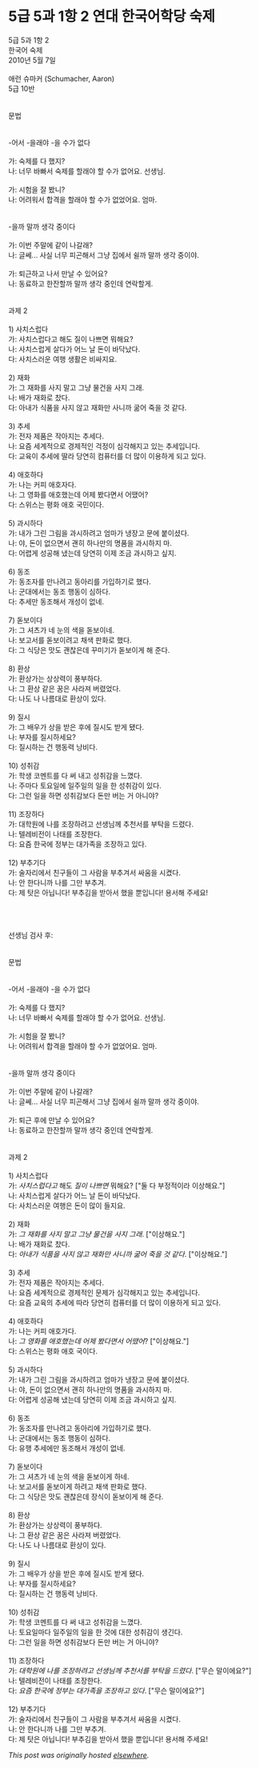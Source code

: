 # 5급 5과 1항 2 연대 한국어학당 숙제

<div>
<p>5&#44553; 5&#44284; 1&#54637; 2<br>&#54620;&#44397;&#50612; &#49689;&#51228;<br>2010&#45380; 5&#50900; 7&#51068;<br><br>&#50528;&#47088; &#49800;&#47560;&#52964; (Schumacher, Aaron)<br>5&#44553; 10&#48152;<br><br><br>&#47928;&#48277;<br><br><br>-&#50612;&#49436; -&#51012;&#47000;&#50556; -&#51012; &#49688;&#44032; &#50630;&#45796;<br><br>&#44032;: &#49689;&#51228;&#47484; &#45796; &#54664;&#51648;?<br>&#45208;: &#45320;&#47924; &#48148;&#48736;&#49436; &#49689;&#51228;&#47484; &#54624;&#47000;&#50556; &#54624; &#49688;&#44032; &#50630;&#50612;&#50836;. &#49440;&#49373;&#45784;.<br><br>&#44032;: &#49884;&#54744;&#51012; &#51096; &#48420;&#45768;?<br>&#45208;: &#50612;&#47140;&#50892;&#49436; &#54633;&#44201;&#51012; &#54624;&#47000;&#50556; &#54624; &#49688;&#44032; &#50630;&#50632;&#50612;&#50836;. &#50628;&#47560;.<br><br><br>-&#51012;&#44620; &#47568;&#44620; &#49373;&#44033; &#51473;&#51060;&#45796;<br><br>&#44032;: &#51060;&#48264; &#51452;&#47568;&#50640; &#44057;&#51060; &#45208;&#44040;&#47000;?<br>&#45208;: &#44544;&#50052;... &#49324;&#49892; &#45320;&#47924; &#54588;&#44260;&#54644;&#49436; &#44536;&#45285; &#51665;&#50640;&#49436; &#49780;&#44620; &#47568;&#44620; &#49373;&#44033; &#51473;&#51060;&#50556;.<br><br>&#44032;: &#53748;&#44540;&#54616;&#44256; &#45208;&#49436; &#47564;&#45216; &#49688; &#51080;&#50612;&#50836;?<br>&#45208;: &#46041;&#47308;&#54616;&#44256; &#54620;&#51092;&#54624;&#44620; &#47568;&#44620; &#49373;&#44033; &#51473;&#51064;&#45936; &#50672;&#46973;&#54624;&#44172;.<br><br><br>&#44284;&#51228; 2<br><br>1) &#49324;&#52824;&#49828;&#47101;&#45796;<br>&#44032;: &#49324;&#52824;&#49828;&#47101;&#45796;&#44256; &#54644;&#46020; &#51656;&#51060; &#45208;&#49240;&#47732; &#47952;&#54644;&#50836;?<br>&#45208;: &#49324;&#52824;&#49828;&#47101;&#44172; &#49332;&#45796;&#44032; &#50612;&#45712; &#45216; &#46024;&#51060; &#48148;&#45797;&#45228;&#45796;.<br>&#45796;: &#49324;&#52824;&#49828;&#47084;&#50868; &#50668;&#54665; &#49373;&#54876;&#51008; &#48708;&#49912;&#51648;&#50836;.<br><br>2) &#51116;&#54868;<br>&#44032;: &#44536; &#51116;&#54868;&#47484; &#49324;&#51648; &#47568;&#44256; &#44536;&#45285; &#47932;&#44148;&#51012; &#49324;&#51648; &#44536;&#47000;.<br>&#45208;: &#48176;&#44032; &#51116;&#54868;&#47196; &#52284;&#45796;.<br>&#45796;: &#50500;&#45236;&#44032; &#49885;&#54408;&#51012; &#49324;&#51648; &#50506;&#44256; &#51116;&#54868;&#47564; &#49324;&#45768;&#44620; &#44406;&#50612; &#51453;&#51012; &#44163; &#44057;&#45796;.<br><br>3) &#52628;&#49464;<br>&#44032;: &#51204;&#51088; &#51228;&#54408;&#51008; &#51089;&#50500;&#51648;&#45716; &#52628;&#49464;&#45796;.<br>&#45208;: &#50836;&#51608; &#49464;&#44228;&#51201;&#51004;&#47196; &#44221;&#51228;&#51201;&#51064; &#44145;&#51221;&#51060; &#49900;&#44033;&#54644;&#51648;&#44256; &#51080;&#45716; &#52628;&#49464;&#51077;&#45768;&#45796;.<br>&#45796;: &#44368;&#50977;&#51060; &#52628;&#49464;&#50640; &#46392;&#46972; &#45817;&#50672;&#55176; &#52980;&#54504;&#53552;&#47484; &#45908; &#47566;&#51060; &#51060;&#50857;&#54616;&#44172; &#46104;&#44256; &#51080;&#45796;.<br><br>4) &#50528;&#54840;&#54616;&#45796;<br>&#44032;: &#45208;&#45716; &#52964;&#54588; &#50528;&#54840;&#51088;&#45796;.<br>&#45208;: &#44536; &#50689;&#54868;&#47484; &#50528;&#54840;&#54664;&#45716;&#45936; &#50612;&#51228; &#48420;&#45796;&#47732;&#49436; &#50612;&#46432;&#50612;?<br>&#45796;: &#49828;&#50948;&#49828;&#45716; &#54217;&#54868; &#50528;&#54840; &#44397;&#48124;&#51060;&#45796;.<br><br>5) &#44284;&#49884;&#54616;&#45796;<br>&#44032;: &#45236;&#44032; &#44536;&#47536; &#44536;&#47548;&#51012; &#44284;&#49884;&#54616;&#47140;&#44256; &#50628;&#47560;&#44032; &#45257;&#51109;&#44256; &#47928;&#50640; &#48537;&#51060;&#49512;&#45796;.<br>&#45208;: &#50556;, &#46024;&#51060; &#50630;&#51004;&#47732;&#49436; &#44316;&#55176; &#54616;&#45208;&#47564;&#51032; &#47749;&#54408;&#51012; &#44284;&#49884;&#54616;&#51648; &#47560;.<br>&#45796;: &#50612;&#47157;&#44172; &#49457;&#44277;&#54644; &#45256;&#45716;&#45936; &#45817;&#50672;&#55176; &#51060;&#51228; &#51312;&#44552; &#44284;&#49884;&#54616;&#44256; &#49910;&#51648;.<br><br>6) &#46041;&#51312;<br>&#44032;: &#46041;&#51312;&#51088;&#47484; &#47564;&#45208;&#47140;&#44256; &#46041;&#50500;&#47532;&#47484; &#44032;&#51077;&#54616;&#44592;&#47196; &#54664;&#45796;.<br>&#45208;: &#44400;&#45824;&#50640;&#49436;&#45716; &#46041;&#51312; &#54665;&#46041;&#51060; &#49900;&#54616;&#45796;.<br>&#45796;: &#52628;&#49464;&#47564; &#46041;&#51312;&#54644;&#49436; &#44060;&#49457;&#51060; &#50630;&#45348;.<br><br>7) &#46027;&#48372;&#51060;&#45796;<br>&#44032;: &#44536; &#49492;&#52768;&#44032; &#45348; &#45576;&#51032; &#49353;&#51012; &#46027;&#48372;&#51060;&#45348;.<br>&#45208;: &#48372;&#44256;&#49436;&#47484; &#46027;&#48372;&#51060;&#47140;&#44256; &#52292;&#49353; &#54032;&#54868;&#47196; &#54664;&#45796;.<br>&#45796;: &#44536; &#49885;&#45817;&#51008; &#47579;&#46020; &#44316;&#52270;&#51008;&#45936; &#44984;&#48120;&#44592;&#44032; &#46027;&#48372;&#51060;&#44172; &#54644; &#51456;&#45796;.<br><br>8) &#54872;&#49345;<br>&#44032;: &#54872;&#49345;&#44032;&#45716; &#49345;&#49345;&#47141;&#51060; &#54413;&#48512;&#54616;&#45796;.<br>&#45208;: &#44536; &#54872;&#49345; &#44057;&#51008; &#45000;&#51008; &#49324;&#46972;&#51256; &#48260;&#47160;&#50632;&#45796;.<br>&#45796;: &#45208;&#46020; &#45208; &#45208;&#47492;&#45824;&#47196; &#54872;&#49345;&#51060; &#51080;&#45796;.<br><br>9) &#51656;&#49884;<br>&#44032;: &#44536; &#48176;&#50864;&#44032; &#49345;&#51012; &#48155;&#51008; &#54980;&#50640; &#51656;&#49884;&#46020; &#48155;&#44172; &#46096;&#45796;.<br>&#45208;: &#48512;&#51088;&#47484; &#51656;&#49884;&#54616;&#49464;&#50836;?<br>&#45796;: &#51656;&#49884;&#54616;&#45716; &#44148; &#54665;&#46041;&#47141; &#45229;&#48708;&#45796;.<br><br>10) &#49457;&#52712;&#44048;<br>&#44032;: &#54617;&#49373; &#53076;&#47704;&#53944;&#47484; &#45796; &#50024; &#45236;&#44256; &#49457;&#52712;&#44048;&#51012; &#45712;&#44808;&#45796;.<br>&#45208;: &#51452;&#47560;&#45796; &#53664;&#50836;&#51068;&#50640; &#51068;&#51452;&#51068;&#51032; &#51068;&#51012; &#54620; &#49457;&#52712;&#44048;&#51060; &#51080;&#45796;.<br>&#45796;: &#44536;&#47088; &#51068;&#51012; &#54616;&#47732; &#49457;&#52712;&#44048;&#48372;&#45796; &#46024;&#47564; &#48260;&#45716; &#44144; &#50500;&#45768;&#50556;?<br><br>11) &#51312;&#51109;&#54616;&#45796;<br>&#44032;: &#45824;&#54617;&#50896;&#50640; &#45208;&#47484; &#51312;&#51109;&#54616;&#47140;&#44256; &#49440;&#49373;&#45784;&#44760; &#52628;&#52380;&#49436;&#47484; &#48512;&#53441;&#51012; &#46300;&#47160;&#45796;.<br>&#45208;: &#53588;&#47112;&#48708;&#51204;&#51060; &#45208;&#53468;&#47484; &#51312;&#51109;&#54620;&#45796;.<br>&#45796;: &#50836;&#51608; &#54620;&#44397;&#50640; &#51221;&#48512;&#45716; &#45824;&#44032;&#51313;&#51012; &#51312;&#51109;&#54616;&#44256; &#51080;&#45796;.<br><br>12) &#48512;&#52628;&#44592;&#45796;<br>&#44032;: &#49696;&#51088;&#47532;&#50640;&#49436; &#52828;&#44396;&#46308;&#51060; &#44536; &#49324;&#46988;&#51012; &#48512;&#52628;&#44200;&#49436; &#49912;&#50880;&#51012; &#49884;&#53040;&#45796;.<br>&#45208;: &#50504; &#54620;&#45796;&#45768;&#44620; &#45208;&#47484; &#44536;&#47564; &#48512;&#52628;&#44200;.<br>&#45796;: &#51228; &#53459;&#51008; &#50500;&#45785;&#45768;&#45796;! &#48512;&#52628;&#44608;&#51012; &#48155;&#50500;&#49436; &#54664;&#51012; &#49104;&#51077;&#45768;&#45796;! &#50857;&#49436;&#54644; &#51452;&#49464;&#50836;!</p>
<div><br></div>
<div><br></div>
<div><br></div>
<div>&#49440;&#49373;&#45784; &#44160;&#49324; &#54980;:</div>
<div><br></div>
<div><br></div>
<div>&#47928;&#48277;<br><br><br>-&#50612;&#49436; -&#51012;&#47000;&#50556; -&#51012; &#49688;&#44032; &#50630;&#45796;<br><br>&#44032;: &#49689;&#51228;&#47484; &#45796; &#54664;&#51648;?<br>&#45208;: &#45320;&#47924; &#48148;&#48736;&#49436; &#49689;&#51228;&#47484; &#54624;&#47000;&#50556; &#54624; &#49688;&#44032; &#50630;&#50612;&#50836;. &#49440;&#49373;&#45784;.<br><br>&#44032;: &#49884;&#54744;&#51012; &#51096; &#48420;&#45768;?<br>&#45208;: &#50612;&#47140;&#50892;&#49436; &#54633;&#44201;&#51012; &#54624;&#47000;&#50556; &#54624; &#49688;&#44032; &#50630;&#50632;&#50612;&#50836;. &#50628;&#47560;.<br><br><br>-&#51012;&#44620; &#47568;&#44620; &#49373;&#44033; &#51473;&#51060;&#45796;<br><br>&#44032;: &#51060;&#48264; &#51452;&#47568;&#50640; &#44057;&#51060; &#45208;&#44040;&#47000;?<br>&#45208;: &#44544;&#50052;... &#49324;&#49892; &#45320;&#47924; &#54588;&#44260;&#54644;&#49436; &#44536;&#45285; &#51665;&#50640;&#49436; &#49780;&#44620; &#47568;&#44620; &#49373;&#44033; &#51473;&#51060;&#50556;.<br><br>&#44032;: &#53748;&#44540; &#54980;&#50640; &#47564;&#45216; &#49688; &#51080;&#50612;&#50836;?<br>&#45208;: &#46041;&#47308;&#54616;&#44256; &#54620;&#51092;&#54624;&#44620; &#47568;&#44620; &#49373;&#44033; &#51473;&#51064;&#45936; &#50672;&#46973;&#54624;&#44172;.<br><br><br>&#44284;&#51228; 2<br><br>1) &#49324;&#52824;&#49828;&#47101;&#45796;<br>&#44032;: <i>&#49324;&#52824;&#49828;&#47101;&#45796;&#44256;</i> &#54644;&#46020; <i>&#51656;&#51060; &#45208;&#49240;&#47732;</i> &#47952;&#54644;&#50836;? ["&#46168; &#45796; &#48512;&#51221;&#51201;&#51060;&#46972; &#51060;&#49345;&#54644;&#50836;."]<br>&#45208;: &#49324;&#52824;&#49828;&#47101;&#44172; &#49332;&#45796;&#44032; &#50612;&#45712; &#45216; &#46024;&#51060; &#48148;&#45797;&#45228;&#45796;.<br>&#45796;: &#49324;&#52824;&#49828;&#47084;&#50868; &#50668;&#54665;&#51008; &#46024;&#51060; &#47566;&#51060; &#46308;&#51648;&#50836;.<br><br>2) &#51116;&#54868;<br>&#44032;: <i>&#44536; &#51116;&#54868;&#47484; &#49324;&#51648; &#47568;&#44256; &#44536;&#45285; &#47932;&#44148;&#51012; &#49324;&#51648; &#44536;&#47000;</i>.  ["&#51060;&#49345;&#54644;&#50836;."]<br>&#45208;: &#48176;&#44032; &#51116;&#54868;&#47196; &#52284;&#45796;.<br>&#45796;: <i>&#50500;&#45236;&#44032; &#49885;&#54408;&#51012; &#49324;&#51648; &#50506;&#44256; &#51116;&#54868;&#47564; &#49324;&#45768;&#44620; &#44406;&#50612; &#51453;&#51012; &#44163; &#44057;&#45796;</i>.  ["&#51060;&#49345;&#54644;&#50836;."]<br><br>3) &#52628;&#49464;<br>&#44032;: &#51204;&#51088; &#51228;&#54408;&#51008; &#51089;&#50500;&#51648;&#45716; &#52628;&#49464;&#45796;.<br>&#45208;: &#50836;&#51608; &#49464;&#44228;&#51201;&#51004;&#47196; &#44221;&#51228;&#51201;&#51064; &#47928;&#51228;&#44032; &#49900;&#44033;&#54644;&#51648;&#44256; &#51080;&#45716; &#52628;&#49464;&#51077;&#45768;&#45796;.<br>&#45796;: &#50836;&#51608; &#44368;&#50977;&#51032; &#52628;&#49464;&#50640; &#46384;&#46972; &#45817;&#50672;&#55176; &#52980;&#54504;&#53552;&#47484; &#45908; &#47566;&#51060; &#51060;&#50857;&#54616;&#44172; &#46104;&#44256; &#51080;&#45796;.<br><br>4) &#50528;&#54840;&#54616;&#45796;<br>&#44032;: &#45208;&#45716; &#52964;&#54588; &#50528;&#54840;&#44032;&#45796;.<br>&#45208;: <i>&#44536; &#50689;&#54868;&#47484; &#50528;&#54840;&#54664;&#45716;&#45936; &#50612;&#51228; &#48420;&#45796;&#47732;&#49436; &#50612;&#46432;&#50612;</i>?  ["&#51060;&#49345;&#54644;&#50836;."]<br>&#45796;: &#49828;&#50948;&#49828;&#45716; &#54217;&#54868; &#50528;&#54840; &#44397;&#51060;&#45796;.<br><br>5) &#44284;&#49884;&#54616;&#45796;<br>&#44032;: &#45236;&#44032; &#44536;&#47536; &#44536;&#47548;&#51012; &#44284;&#49884;&#54616;&#47140;&#44256; &#50628;&#47560;&#44032; &#45257;&#51109;&#44256; &#47928;&#50640; &#48537;&#51060;&#49512;&#45796;.<br>&#45208;: &#50556;, &#46024;&#51060; &#50630;&#51004;&#47732;&#49436; &#44316;&#55176; &#54616;&#45208;&#47564;&#51032; &#47749;&#54408;&#51012; &#44284;&#49884;&#54616;&#51648; &#47560;.<br>&#45796;: &#50612;&#47157;&#44172; &#49457;&#44277;&#54644; &#45256;&#45716;&#45936; &#45817;&#50672;&#55176; &#51060;&#51228; &#51312;&#44552; &#44284;&#49884;&#54616;&#44256; &#49910;&#51648;.<br><br>6) &#46041;&#51312;<br>&#44032;: &#46041;&#51312;&#51088;&#47484; &#47564;&#45208;&#47140;&#44256; &#46041;&#50500;&#47532;&#50640; &#44032;&#51077;&#54616;&#44592;&#47196; &#54664;&#45796;.<br>&#45208;: &#44400;&#45824;&#50640;&#49436;&#45716; &#46041;&#51312; &#54665;&#46041;&#51060; &#49900;&#54616;&#45796;.<br>&#45796;: &#50976;&#54665; &#52628;&#49464;&#50640;&#47564; &#46041;&#51312;&#54644;&#49436; &#44060;&#49457;&#51060; &#50630;&#45348;.<br><br>7) &#46027;&#48372;&#51060;&#45796;<br>&#44032;: &#44536; &#49492;&#52768;&#44032; &#45348; &#45576;&#51032; &#49353;&#51012; &#46027;&#48372;&#51060;&#44172; &#54616;&#45348;.<br>&#45208;: &#48372;&#44256;&#49436;&#47484; &#46027;&#48372;&#51060;&#44172; &#54616;&#47140;&#44256; &#52292;&#49353; &#54032;&#54868;&#47196; &#54664;&#45796;.<br>&#45796;: &#44536; &#49885;&#45817;&#51008; &#47579;&#46020; &#44316;&#52270;&#51008;&#45936; &#51109;&#49885;&#51060; &#46027;&#48372;&#51060;&#44172; &#54644; &#51456;&#45796;.<br><br>8) &#54872;&#49345;<br>&#44032;: &#54872;&#49345;&#44032;&#45716; &#49345;&#49345;&#47141;&#51060; &#54413;&#48512;&#54616;&#45796;.<br>&#45208;: &#44536; &#54872;&#49345; &#44057;&#51008; &#45000;&#51008; &#49324;&#46972;&#51256; &#48260;&#47160;&#50632;&#45796;.<br>&#45796;: &#45208;&#46020; &#45208; &#45208;&#47492;&#45824;&#47196; &#54872;&#49345;&#51060; &#51080;&#45796;.<br><br>9) &#51656;&#49884;<br>&#44032;: &#44536; &#48176;&#50864;&#44032; &#49345;&#51012; &#48155;&#51008; &#54980;&#50640; &#51656;&#49884;&#46020; &#48155;&#44172; &#46096;&#45796;.<br>&#45208;: &#48512;&#51088;&#47484; &#51656;&#49884;&#54616;&#49464;&#50836;?<br>&#45796;: &#51656;&#49884;&#54616;&#45716; &#44148; &#54665;&#46041;&#47141; &#45229;&#48708;&#45796;.<br><br>10) &#49457;&#52712;&#44048;<br>&#44032;: &#54617;&#49373; &#53076;&#47704;&#53944;&#47484; &#45796; &#50024; &#45236;&#44256; &#49457;&#52712;&#44048;&#51012; &#45712;&#44808;&#45796;.<br>&#45208;: &#53664;&#50836;&#51068;&#47560;&#45796; &#51068;&#51452;&#51068;&#51032; &#51068;&#51012; &#54620; &#44163;&#50640; &#45824;&#54620; &#49457;&#52712;&#44048;&#51060; &#49373;&#44596;&#45796;.<br>&#45796;: &#44536;&#47088; &#51068;&#51012; &#54616;&#47732; &#49457;&#52712;&#44048;&#48372;&#45796; &#46024;&#47564; &#48260;&#45716; &#44144; &#50500;&#45768;&#50556;?<br><br>11) &#51312;&#51109;&#54616;&#45796;<br>&#44032;: <i>&#45824;&#54617;&#50896;&#50640; &#45208;&#47484; &#51312;&#51109;&#54616;&#47140;&#44256; &#49440;&#49373;&#45784;&#44760; &#52628;&#52380;&#49436;&#47484; &#48512;&#53441;&#51012; &#46300;&#47160;&#45796;</i>. ["&#47924;&#49832; &#47568;&#51060;&#50640;&#50836;?"]<br>&#45208;: &#53588;&#47112;&#48708;&#51204;&#51060; &#45208;&#53468;&#47484; &#51312;&#51109;&#54620;&#45796;.<br>&#45796;: <i>&#50836;&#51608; &#54620;&#44397;&#50640; &#51221;&#48512;&#45716; &#45824;&#44032;&#51313;&#51012; &#51312;&#51109;&#54616;&#44256; &#51080;&#45796;</i>.  ["&#47924;&#49832; &#47568;&#51060;&#50640;&#50836;?"]<br><br>12) &#48512;&#52628;&#44592;&#45796;<br>&#44032;: &#49696;&#51088;&#47532;&#50640;&#49436; &#52828;&#44396;&#46308;&#51060; &#44536; &#49324;&#46988;&#51012; &#48512;&#52628;&#44200;&#49436; &#49912;&#50880;&#51012; &#49884;&#53040;&#45796;.<br>&#45208;: &#50504; &#54620;&#45796;&#45768;&#44620; &#45208;&#47484; &#44536;&#47564; &#48512;&#52628;&#44200;.<br>&#45796;: &#51228; &#53459;&#51008; &#50500;&#45785;&#45768;&#45796;! &#48512;&#52628;&#44608;&#51012; &#48155;&#50500;&#49436; &#54664;&#51012; &#49104;&#51077;&#45768;&#45796;! &#50857;&#49436;&#54644; &#51452;&#49464;&#50836;!</div>
</div>


*This post was originally hosted [elsewhere](http://planspace.blogspot.com/2010/05/5-5-1-2.html).*
